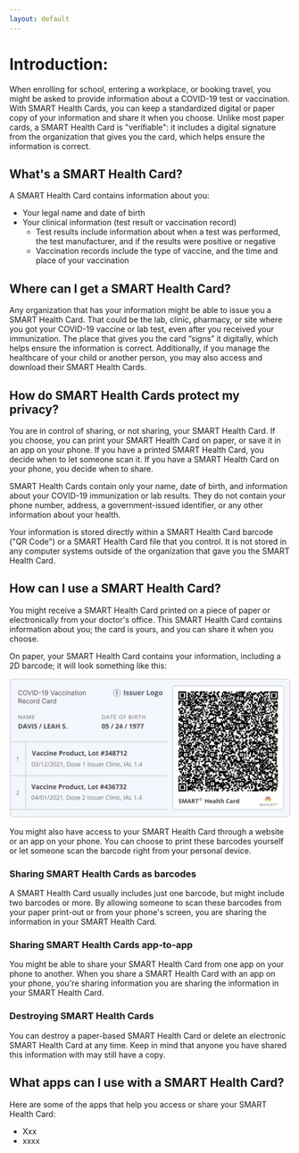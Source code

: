 ```yaml
---
layout: default
---
```

<script src="redirects.js"> </script>
  
# Introduction:

When enrolling for school, entering a workplace, or booking travel, you might be asked to provide information about a COVID-19 test or vaccination. With SMART Health Cards, you can keep a standardized digital or paper copy of your information and share it when you choose. Unlike most paper cards, a SMART Health Card is "verifiable": it includes a digital signature from the organization that gives you the card, which helps ensure the information is correct.
 
## What's a SMART Health Card?
A SMART Health Card contains information about you:
* Your legal name and date of birth
* Your clinical information (test result or vaccination record)
  * Test results include information about when a test was performed, the test manufacturer, and if the results were positive or negative
  * Vaccination records include the type of vaccine, and the time and place of your vaccination
 
## Where can I get a SMART Health Card?

Any organization that has your information might be able to issue you a SMART Health Card. That could be the lab, clinic, pharmacy, or site where you got your COVID-19 vaccine or lab test, even after you received your immunization. The place that gives you the card “signs” it digitally, which helps ensure the information is correct. Additionally, if you manage the healthcare of your child or another person, you may also access and download their SMART Health Cards. 

## How do SMART Health Cards protect my privacy?

You are in control of sharing, or not sharing, your SMART Health Card. If you choose, you can print your SMART Health Card on paper, or save it in an app on your phone. If you have a printed SMART Health Card, you decide when to let someone scan it. If you have a SMART Health Card on your phone, you decide when to share.

SMART Health Cards contain only your name, date of birth, and information about your COVID-19 immunization or lab results. They do not contain your phone number, address, a government-issued identifier, or any other information about your health.

Your information is stored directly within a SMART Health Card barcode ("QR Code") or a SMART Health Card file that you control. It is not stored in any computer systems outside of the organization that gave you the SMART Health Card.

## How can I use a SMART Health Card?

You might receive a SMART Health Card printed on a piece of paper or electronically from your doctor's office. This SMART Health Card contains information about you; the card is yours, and you can share it when you choose.

On paper, your SMART Health Card contains your information, including a 2D barcode; it will look something like this:

<img src="./reference_smart_health_card_pdf_vaccine.png" width="700" alt="SMART Health Card example" />

You might also have access to your SMART Health Card through a website or an app on your phone. You can choose to print these barcodes yourself or let someone scan the barcode right from your personal device.

### Sharing SMART Health Cards as barcodes
A SMART Health Card usually includes just one barcode, but might include two barcodes or more. By allowing someone to scan these barcodes from your paper print-out or from your phone's screen, you are sharing the information in your SMART Health Card.

### Sharing SMART Health Cards app-to-app
You might be able to share your SMART Health Card from one app on your phone to another. When you share a SMART Health Card with an app on your phone, you're sharing information you are sharing the information in your SMART Health Card.

### Destroying SMART Health Cards
You can destroy a paper-based SMART Health Card or delete an electronic SMART Health Card at any time. Keep in mind that anyone you have shared this information with may still have a copy.


## What apps can I use with a SMART Health Card?
 
Here are some of the apps that help you access or share your SMART Health Card:
* Xxx
* xxxx
